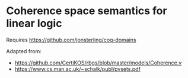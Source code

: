 # Coherence space semantics for linear logic

Requires https://github.com/jonsterling/coq-domains

Adapted from:

* https://github.com/CertiKOS/rbgs/blob/master/models/Coherence.v
* https://www.cs.man.ac.uk/~schalk/publ/pvsets.pdf